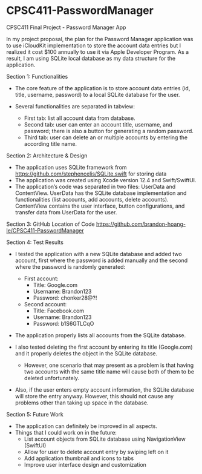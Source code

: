 # CPSC411-PasswordManager

CPSC411 Final Project - Password Manager App


In my project proposal, the plan for the Password Manager application was to use iCloudKit implementation to store the account data entries but I realized it cost $100 annually to use it via Apple Developer Program. As a result, I am using SQLite local database as my data structure for the application.


Section 1: Functionalities
* The core feature of the application is to store account data entries (id, title, username, password) to a local SQLite database for the user.


* Several functionalities are separated in tabview:
   * First tab: list all account data from database.
   * Second tab: user can enter an account title, username, and password; there is also a button for generating a random password.
   * Third tab: user can delete an or multiple accounts by entering the according title name.


Section 2: Architecture & Design
* The application uses SQLite framework from https://github.com/stephencelis/SQLite.swift for storing data
* The application was created using Xcode version 12.4 and Swift/SwiftUI.
* The application’s code was separated in two files: UserData and ContentView. UserData has the SQLite database implementation and functionalities (list accounts, add accounts, delete accounts). ContentView contains the user interface, button configurations, and transfer data from UserData for the user.


Section 3: GitHub Location of Code
https://github.com/brandon-hoang-le/CPSC411-PasswordManager


Section 4: Test Results
* I tested the application with a new SQLite database and added two account, first where the password is added manually and the second where the password is randomly generated:
   * First account:
      * Title: Google.com
      * Username: Brandon123
      * Password: chonker28@?!
   * Second account:
      * Title: Facebook.com
      * Username: Brandon123
      * Password: b1S6GTLCqO
  

* The application properly lists all accounts from the SQLite database.
* I also tested deleting the first account by entering its title (Google.com) and it properly deletes the object in the SQLite database.
   * However, one scenario that may present as a problem is that having two accounts with the same title name will cause both of them to be deleted unfortunately. 
* Also, if the user enters empty account information, the SQLite database will store the entry anyway. However, this should not cause any problems other than taking up space in the database.


Section 5: Future Work
* The application can definitely be improved in all aspects.
* Things that I could work on in the future:
   * List account objects from SQLite database using NavigationView (SwiftUI)
   * Allow for user to delete account entry by swiping left on it 
   * Add application thumbnail and icons to tabs
   * Improve user interface design and customization



